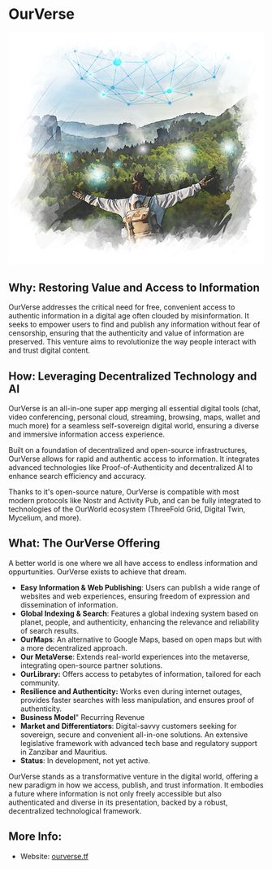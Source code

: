 # OurVerse

![](img/ourverse.png)

## Why: Restoring Value and Access to Information

OurVerse addresses the critical need for free, convenient access to authentic information in a digital age often clouded by misinformation. It seeks to empower users to find and publish any information without fear of censorship, ensuring that the authenticity and value of information are preserved. This venture aims to revolutionize the way people interact with and trust digital content.

## How: Leveraging Decentralized Technology and AI

OurVerse is an all-in-one super app merging all essential digital tools (chat, video conferencing, personal cloud, streaming, browsing, maps, wallet and much more) for a seamless self-sovereign digital world, ensuring a diverse and immersive information access experience.

Built on a foundation of decentralized and open-source infrastructures, OurVerse allows for rapid and authentic access to information.  It integrates advanced technologies like Proof-of-Authenticity and decentralized AI to enhance search efficiency and accuracy. 

Thanks to it's open-source nature, OurVerse is compatible with most modern protocols like Nostr and Activity Pub, and can be fully integrated to technologies of the OurWorld ecosystem (ThreeFold Grid, Digital Twin, Mycelium, and more).

## What: The OurVerse Offering

A better world is one where we all have access to endless information and oppurtunities. OurVerse exists to achieve that dream.

- **Easy Information & Web Publishing**: Users can publish a wide range of websites and web experiences, ensuring freedom of expression and dissemination of information.
- **Global Indexing & Search**: Features a global indexing system based on planet, people, and authenticity, enhancing the relevance and reliability of search results.
- **OurMaps**: An alternative to Google Maps, based on open maps but with a more decentralized approach.
- **Our MetaVerse**: Extends real-world experiences into the metaverse, integrating open-source partner solutions.
- **OurLibrary:** Offers access to petabytes of information, tailored for each community.
- **Resilience and Authenticity:** Works even during internet outages, provides faster searches with less manipulation, and ensures proof of authenticity.
- **Business Model**" Recurring Revenue
- **Market and Differentiators**: Digital-savvy customers seeking for sovereign, secure and convenient all-in-one solutions. An extensive legislative framework with advanced tech base and regulatory support in Zanzibar and Mauritius. 
- **Status**: In development, not yet active.

OurVerse stands as a transformative venture in the digital world, offering a new paradigm in how we access, publish, and trust information. It embodies a future where information is not only freely accessible but also authenticated and diverse in its presentation, backed by a robust, decentralized technological framework.

## More Info:

- Website: [ourverse.tf](https://ourverse.tf/)

